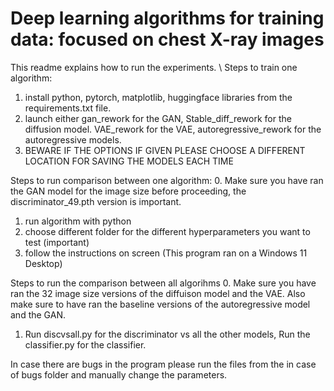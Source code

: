 # Deep learning algorithms for training data: focused on chest X-ray images
This readme explains how to run the experiments. \\
Steps to train one algorithm:
1. install python, pytorch, matplotlib, huggingface libraries from the requirements.txt file.
2. launch either gan_rework for the GAN, Stable_diff_rework for the diffusion model. VAE_rework for the VAE, autoregressive_rework for the autoregressive models.
3. BEWARE IF THE OPTIONS IF GIVEN PLEASE CHOOSE A DIFFERENT LOCATION FOR SAVING THE MODELS EACH TIME

Steps to run comparison between one algorithm:
0. Make sure you have ran the GAN model for the image size before proceeding, the discriminator_49.pth version is important.
1. run algorithm with python
2. choose different folder for the different hyperparameters you want to test (important)
3. follow the instructions on screen
(This program ran on a Windows 11 Desktop)

Steps to run the comparison between all algorihms
0. Make sure you have ran the 32 image size versions of the diffuison model and the VAE. Also make sure to have ran the baseline versions of the autoregressive model and the GAN.
1. Run discvsall.py for the discriminator vs all the other models, Run the classifier.py for the classifier.

In case there are bugs in the program please run the files from the in case of bugs folder and manually change the parameters.
